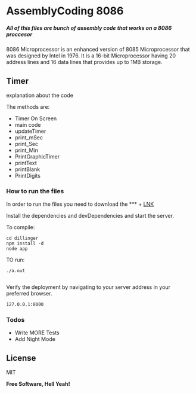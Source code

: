 # AssemblyCoding 8086 #



##### All of this files are bunch of assembly code that works on a 8086 proccesor ##### 
8086 Microprocessor is an enhanced version of 
8085 Microprocessor that was designed by Intel in 1976.
It is a 16-bit Microprocessor having 20 address lines and 16 
data lines that provides up to 1MB storage.

## Timer ##
explanation about the code

The methods are:

- Timer On Screen
- main code
- updateTimer		
- print_mSec		
- print_Sec
- print_Min			
- PrintGraphicTimer	
- printText	
- printBlank	
- PrintDigits

### How to run the files

In order to run the files you need to download the *** + [LNK]

Install the dependencies and devDependencies and start the server.

To compile:
```cd
cd dillinger
npm install -d
node app
```
TO run:
```cd
./a.out
```


```shdillinger:${package.json.version}
```

Verify the deployment by navigating to your server address in your preferred browser.

```sh
127.0.0.1:8000
```



### Todos

 - Write MORE Tests
 - Add Night Mode

License
----

MIT


**Free Software, Hell Yeah!**

[//]: # (These are reference links used in the body of this note and get stripped out when the markdown processor does its job. There is no need to format nicely because it shouldn't be seen. Thanks SO - http://stackoverflow.com/questions/4823468/store-comments-in-markdown-syntax)

   [LNK]: <https://github.com/brkrot/Assembly8086/edit/master/README.md>
 
